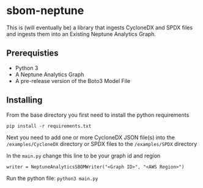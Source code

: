 # sbom-neptune

This is (will eventually be) a library that ingests CycloneDX and SPDX files and ingests them into an Existing Neptune Analytics Graph.

## Prerequisties

- Python 3
- A Neptune Analytics Graph
- A pre-release version of the Boto3 Model File

## Installing

From the base directory you first need to install the python requirements

```
pip install -r requirements.txt
```

Next you need to add one or more CycloneDX JSON file(s) into the `/examples/CycloneDX` directory or SPDX files to the `/examples/SPDX` directory

In the `main.py` change this line to be your graph id and region

```
writer = NeptuneAnalyticsSBOMWriter("<Graph ID>", "<AWS Region>")
```

Run the python file: `python3 main.py`
